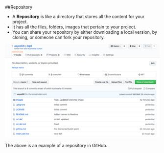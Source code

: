##Repository

* A **Repository** is like a directory that stores all the content for your project. 
* It has all the files, folders, images that pertain to your project. 
* You can share your repository by either downloading a local version, by cloning, or someone can fork your repository. 

![repo](/images/repository.png)

The above is an example of a repository in GitHub.
